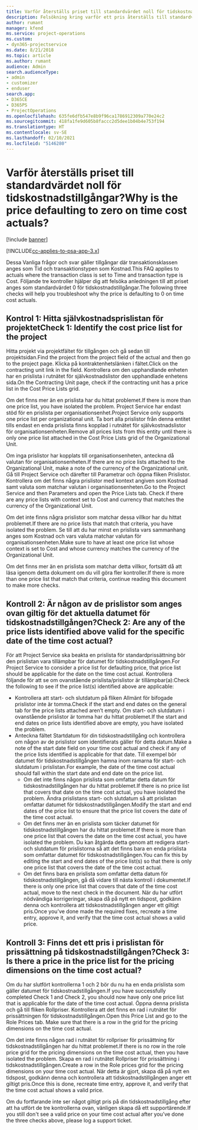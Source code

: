 ```yaml
---
title: Varför återställs priset till standardvärdet noll för tidskostnadstillgångar?
description: Felsökning kring varför ett pris återställs till standardvärdet 0 för tidsutgiftstillgångar.
author: rumant
manager: kfend
ms.service: project-operations
ms.custom:
- dyn365-projectservice
ms.date: 8/21/2018
ms.topic: article
ms.author: rumant
audience: Admin
search.audienceType:
- admin
- customizer
- enduser
search.app:
- D365CE
- D365PS
- ProjectOperations
ms.openlocfilehash: 635fe6dfb547e8b9f96ca1786912309a770e24c2
ms.sourcegitcommit: 418fa1fe9d605b8faccc2d5dee1b04b4e753f194
ms.translationtype: HT
ms.contentlocale: sv-SE
ms.lasthandoff: 02/10/2021
ms.locfileid: "5146280"
---
```

# <a name="why-is-the-price-defaulting-to-zero-on-time-cost-actuals"></a><span data-ttu-id="cbd46-103">Varför återställs priset till standardvärdet noll för tidskostnadstillgångar?</span><span class="sxs-lookup"><span data-stu-id="cbd46-103">Why is the price defaulting to zero on time cost actuals?</span></span>

[!include [banner](../includes/psa-now-project-operations.md)]

[!INCLUDE[cc-applies-to-psa-app-3.x](../includes/cc-applies-to-psa-app-3x.md)]

<span data-ttu-id="cbd46-104">Dessa Vanliga frågor och svar gäller tillgångar där transaktionsklassen anges som Tid och transaktionstypen som Kostnad.</span><span class="sxs-lookup"><span data-stu-id="cbd46-104">This FAQ applies to actuals where the transaction class is set to Time and transaction type is Cost.</span></span> <span data-ttu-id="cbd46-105">Följande tre kontroller hjälper dig att felsöka anledningen till att priset anges som standardvärdet 0 för tidskostnadstillgångar.</span><span class="sxs-lookup"><span data-stu-id="cbd46-105">The following three checks will help you troubleshoot why the price is defaulting to 0 on time cost actuals.</span></span>
 
## <a name="check-1-identify-the-cost-price-list-for-the-project"></a><span data-ttu-id="cbd46-106">Kontrol 1: Hitta självkostnadsprislistan för projektet</span><span class="sxs-lookup"><span data-stu-id="cbd46-106">Check 1: Identify the cost price list for the project</span></span>

<span data-ttu-id="cbd46-107">Hitta projekt via projektfältet för tillgången och gå sedan till projektsidan.</span><span class="sxs-lookup"><span data-stu-id="cbd46-107">Find the project from the project field of the actual and then go to the project page.</span></span> <span data-ttu-id="cbd46-108">Klicka på kontraktenhetslänken i fältet.</span><span class="sxs-lookup"><span data-stu-id="cbd46-108">Click on the contracting unit link in the field.</span></span> <span data-ttu-id="cbd46-109">Kontrollera om den upphandlande enheten har en prislista i rutnätet för självkostnadslistor den upphandlade enhetens sida.</span><span class="sxs-lookup"><span data-stu-id="cbd46-109">On the Contracting Unit page, check if the contracting unit has a price list in the Cost Price Lists grid.</span></span>

<span data-ttu-id="cbd46-110">Om det finns mer än en prislista har du hittat problemet.</span><span class="sxs-lookup"><span data-stu-id="cbd46-110">If there is more than one price list, you have isolated the problem.</span></span> <span data-ttu-id="cbd46-111">Project Service har endast stöd för en prislista per organisationsenhet.</span><span class="sxs-lookup"><span data-stu-id="cbd46-111">Project Service only supports one price list per organizational unit.</span></span> <span data-ttu-id="cbd46-112">Ta bort alla prislistor från denna entitet tills endast en enda prislista finns kopplad i rutnätet för självkostnadslistor för organisationsenheten.</span><span class="sxs-lookup"><span data-stu-id="cbd46-112">Remove all prices lists from this entity until there is only one price list attached in the Cost Price Lists grid of the Organizational Unit.</span></span>

<span data-ttu-id="cbd46-113">Om inga prislistor har kopplats till organisationsenheten, anteckna då valutan för organisationsenheten.</span><span class="sxs-lookup"><span data-stu-id="cbd46-113">If there are no price lists attached to the Organizational Unit, make a note of the currency of the Organizational unit.</span></span> <span data-ttu-id="cbd46-114">Gå till Project Service och därefter till Parametrar och öppna fliken Prislistor. Kontrollera om det finns några prislistor med kontext angiven som Kostnad samt valuta som matchar valutan i organisationsenheten.</span><span class="sxs-lookup"><span data-stu-id="cbd46-114">Go to the Project Service and then Parameters and open the Price Lists tab. Check if there are any price lists with context set to Cost and currency that matches the currency of the Organizational Unit.</span></span>
 
<span data-ttu-id="cbd46-115">Om det inte finns några prislistor som matchar dessa villkor har du hittat problemet.</span><span class="sxs-lookup"><span data-stu-id="cbd46-115">If there are no price lists that match that criteria, you have isolated the problem.</span></span> <span data-ttu-id="cbd46-116">Se till att du har minst en prislista vars sammanhang anges som Kostnad och vars valuta matchar valutan för organisationsenheten.</span><span class="sxs-lookup"><span data-stu-id="cbd46-116">Make sure to have at least one price list whose context is set to Cost and whose currency matches the currency of the Organizational Unit.</span></span>

<span data-ttu-id="cbd46-117">Om det finns mer än en prislista som matchar detta villkor, fortsätt då att läsa igenom detta dokument om du vill göra fler kontroller.</span><span class="sxs-lookup"><span data-stu-id="cbd46-117">If there is more than one price list that match that criteria, continue reading this document to make more checks.</span></span>

## <a name="check-2-are-any-of-the-price-lists-identified-above-valid-for-the-specific-date-of-the-time-cost-actual"></a><span data-ttu-id="cbd46-118">Kontroll 2: Är någon av de prislistor som anges ovan giltig för det aktuella datumet för tidskostnadstillgången?</span><span class="sxs-lookup"><span data-stu-id="cbd46-118">Check 2: Are any of the price lists identified above valid for the specific date of the time cost actual?</span></span>

<span data-ttu-id="cbd46-119">För att Project Service ska beakta en prislista för standardprissättning bör den prislistan vara tillämpbar för datumet för tidskostnadstillgången.</span><span class="sxs-lookup"><span data-stu-id="cbd46-119">For Project Service to consider a price list for defaulting price, that price list should be applicable for the date on the time cost actual.</span></span> <span data-ttu-id="cbd46-120">Kontrollera följande för att se om ovanstående prislista/prislistor är tillämpbar(a):</span><span class="sxs-lookup"><span data-stu-id="cbd46-120">Check the following to see if the price list(s) identified above are applicable:</span></span>

- <span data-ttu-id="cbd46-121">Kontrollera att start- och slutdatum på fliken Allmänt för bifogade prislistor inte är tomma.</span><span class="sxs-lookup"><span data-stu-id="cbd46-121">Check if the start and end dates on the general tab for the price lists attached aren’t empty.</span></span> <span data-ttu-id="cbd46-122">Om start- och slutdatum i ovanstående prislistor är tomma har du hittat problemet.</span><span class="sxs-lookup"><span data-stu-id="cbd46-122">If the start and end dates on price lists identified above are empty, you have isolated the problem.</span></span> 
- <span data-ttu-id="cbd46-123">Anteckna fältet Startdatum för din tidskostnadstillgång och kontrollera om någon av de prislistor som identifierats gäller för detta datum.</span><span class="sxs-lookup"><span data-stu-id="cbd46-123">Make a note of the start date field on your time cost actual and check if any of the price lists identified is applicable for that date.</span></span> <span data-ttu-id="cbd46-124">Till exempel bör datumet för tidskostnadstillgången hamna inom ramarna för start- och slutdatum i prislistan.</span><span class="sxs-lookup"><span data-stu-id="cbd46-124">For example, the date of the time cost actual should fall within the start date and end date on the price list.</span></span> 
    - <span data-ttu-id="cbd46-125">Om det inte finns någon prislista som omfattar detta datum för tidskostnadstillgången har du hittat problemet.</span><span class="sxs-lookup"><span data-stu-id="cbd46-125">If there is no price list that covers that date on the time cost actual, you have isolated the problem.</span></span> <span data-ttu-id="cbd46-126">Ändra prislistans start- och slutdatum så att prislistan omfattar datumet för tidskostnadstillgången.</span><span class="sxs-lookup"><span data-stu-id="cbd46-126">Modify the start and end dates of the price list to ensure that the price list covers the date of the time cost actual.</span></span> 
    - <span data-ttu-id="cbd46-127">Om det finns mer än en prislista som täcker datumet för tidskostnadstillgången har du hittat problemet.</span><span class="sxs-lookup"><span data-stu-id="cbd46-127">If there is more than one price list that covers the date on the time cost actual, you have isolated the problem.</span></span> <span data-ttu-id="cbd46-128">Du kan åtgärda detta genom att redigera start- och slutdatum för prislistorna så att det finns bara en enda prislista som omfattar datumet för tidskostnadstillgången.</span><span class="sxs-lookup"><span data-stu-id="cbd46-128">You can fix this by editing the start and end dates of the price list(s) so that there is only one price list that covers the date of the time cost actual.</span></span> 
    - <span data-ttu-id="cbd46-129">Om det finns bara en prislista som omfattar detta datum för tidskostnadstillgången, gå då vidare till nästa kontroll i dokumentet.</span><span class="sxs-lookup"><span data-stu-id="cbd46-129">If there is only one price list that covers that date of the time cost actual, move to the next check in the document.</span></span>
<span data-ttu-id="cbd46-130">När du har utfört nödvändiga korrigeringar, skapa då på nytt en tidspost, godkänn denna och kontrollera att tidskostnadstillgången anger ett giltigt pris.</span><span class="sxs-lookup"><span data-stu-id="cbd46-130">Once you’ve done made the required fixes, recreate a time entry, approve it, and verify that the time cost actual shows a valid price.</span></span>

## <a name="check-3-is-there-a-price-in-the-price-list-for-the-pricing-dimensions-on-the-time-cost-actual"></a><span data-ttu-id="cbd46-131">Kontroll 3: Finns det ett pris i prislistan för prissättning på tidskostnadstillgången?</span><span class="sxs-lookup"><span data-stu-id="cbd46-131">Check 3: Is there a price in the price list for the pricing dimensions on the time cost actual?</span></span>

<span data-ttu-id="cbd46-132">Om du har slutfört kontrollerna 1 och 2 bör du nu ha en enda prislista som gäller datumet för tidskostnadstillgången.</span><span class="sxs-lookup"><span data-stu-id="cbd46-132">If you have successfully completed Check 1 and Check 2, you should now have only one price list that is applicable for the date of the time cost actual.</span></span> <span data-ttu-id="cbd46-133">Öppna denna prislista och gå till fliken Rollpriser. Kontrollera att det finns en rad i rutnätet för prissättningen för tidskostnadstillgången.</span><span class="sxs-lookup"><span data-stu-id="cbd46-133">Open this Price List and go to the Role Prices tab. Make sure that there is a row in the grid for the pricing dimensions on the time cost actual.</span></span>

<span data-ttu-id="cbd46-134">Om det inte finns någon rad i rutnätet för rollpriser för prissättning för tidskostnadstillgången har du hittat problemet.</span><span class="sxs-lookup"><span data-stu-id="cbd46-134">If there is no row in the role price grid for the pricing dimensions on the time cost actual, then you have isolated the problem.</span></span> <span data-ttu-id="cbd46-135">Skapa en rad i rutnätet Rollpriser för prissättning i tidskostnadstillgången.</span><span class="sxs-lookup"><span data-stu-id="cbd46-135">Create a row in the Role prices grid for the pricing dimensions on your time cost actual.</span></span> <span data-ttu-id="cbd46-136">När detta är gjort, skapa då på nytt en tidspost, godkänn denna och kontrollera att tidskostnadstillgången anger ett giltigt pris.</span><span class="sxs-lookup"><span data-stu-id="cbd46-136">Once this is done, recreate time entry, approve it, and verify that the time cost actual shows a valid price.</span></span>
 
<span data-ttu-id="cbd46-137">Om du fortfarande inte ser något giltigt pris på din tidskostnadstillgång efter att ha utfört de tre kontrollerna ovan, vänligen skapa då ett supportärende.</span><span class="sxs-lookup"><span data-stu-id="cbd46-137">If you still don't see a valid price on your time cost actual after you’ve done the three checks above, please log a support ticket.</span></span>



